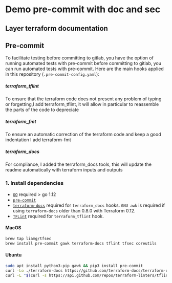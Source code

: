 # Demo pre-commit with doc and sec

## Layer terraform documentation

<!-- BEGINNING OF PRE-COMMIT-TERRAFORM DOCS HOOK -->
<!-- END OF PRE-COMMIT-TERRAFORM DOCS HOOK -->

## Pre-commit
To facilitate testing before committing to gitlab, you have the option of running automated tests with pre-commit  before committing to gitlab, you can run automated tests with pre-commit. Here are the main hooks applied in this repository (`.pre-commit-config.yaml`):

##### terraform_tflint
To ensure that the terraform code does not present any problem of typing or forgetting,I add terraform_tflint, it will allow in particular to reassemble the parts of the code to depreciate

##### terraform_fmt
To ensure an automatic correction of the terraform code and keep a good indentation I add terraform-fmt

##### terraform_docs
For compliance, I added the terraform_docs tools, this will update the readme automatically with terraform inputs and outputs


### 1. Install dependencies
* [`GO`](https://golang.org/doc/install) required > go 1.12
* [`pre-commit`](https://pre-commit.com/#install)
* [`terraform-docs`](https://github.com/segmentio/terraform-docs) required for `terraform_docs` hooks. `GNU awk` is required if using `terraform-docs` older than 0.8.0 with Terraform 0.12.
* [`TFLint`](https://github.com/terraform-linters/tflint) required for `terraform_tflint` hook.

#### MacOS

```bash
brew tap liamg/tfsec
brew install pre-commit gawk terraform-docs tflint tfsec coreutils
```

#### Ubuntu

```bash
sudo apt install python3-pip gawk && pip3 install pre-commit
curl -Lo ./terraform-docs https://github.com/terraform-docs/terraform-docs/releases/download/v0.10.0-rc.1/terraform-docs-v0.10.0-rc.1-$(uname | tr '[:upper:]' '[:lower:]')-amd64 && chmod +x terraform-docs && sudo mv terraform-docs /usr/bin/
curl -L "$(curl -s https://api.github.com/repos/terraform-linters/tflint/releases/latest | grep -o -E "https://.+?_linux_amd64.zip")" > tflint.zip && unzip tflint.zip && rm tflint.zip && sudo mv tflint /usr/bin/
```
